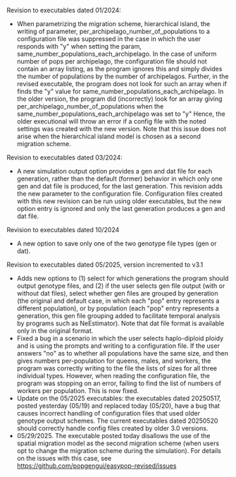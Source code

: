 Revision to executables dated 01/2024:
- When parametrizing the migration scheme, hierarchical island, the writing of parameter, per_archipelago_number_of_populations to a configuration file was suppressed in the case in which the user responds  with "y" when setting the param, same_number_populations_each_archipelago.  In the case of uniform number of pops per archipelago, the configuration file should not contain an array listing, as the program ignores this and simply divides the number of populations by the number of archipelagos.  Further, in the revised executable, the program does not look for such an array when if finds the "y" value for same_number_populations_each_archipelago.  In the older version, the program did (incorrectly) look for an array giving per_archipelago_number_of_populations when the same_number_populations_each_archipelago was set to "y"  Hence, the older executional will throw an error if a config file with the noted settings was created with the new version. Note that this issue does not arise when the hierarchical island model is chosen as a second migration scheme.


Revision to executables dated 03/2024:
- A new simulation output option provides a gen and dat file for each generation, rather than the default (former) behavior in which only one gen and dat file is produced, for the last generation.  This revision adds the new parameter to the configuration file.  Configuration files created with this new revision can be run using older executables, but the new option entry is ignored and only the last generation produces a gen and dat file.  


Revision to executables dated 10/2024
- A new option to save only one of the two genotype file types (gen or dat).

Revision to executables dated 05/2025, version incremented to v3.1
- Adds new options to (1) select for which generations the program should output genotype files, and (2) if the user selects gen file output (with or without dat files), select whether gen files are grouped by generation (the original and default case, in which each "pop" entry represents a different population), or by population (each "pop" entry represents a generation, this gen file grouping added to facilitate temporal analysis by programs such as NeEstimator).  Note that dat file format is available only in the original format.
- Fixed a bug in a scenario in which the user selects haplo-diploid ploidy and is using the prompts and writing to a configuration file.  If the user answers "no" as to whether all populations have the same size, and then gives numbers per-population for queens, males, and workers, the program was correctly writing to the file the lists of sizes for all three individual types. However, when reading the configuration file, the program was stopping on an error, failing to find the list of numbers of workers per population.  This is now fixed.
 - Update on the 05/2025 executables:  the executables dated 20250517, posted yesterday (05/19) and replaced today (05/20), have a bug that causes incorrect handling of configuration files that used older genotype output schemes.  The current executables dated 20250520 should correctly handle config files created by older 3.0 versions.
 - 05/29/2025.  The executable posted today disallows the use of the spatial migration model as the second migration scheme (when users opt to change the migration scheme during the simulation).  For details on the issues with this case, see https://github.com/popgengui/easypop-revised/issues




